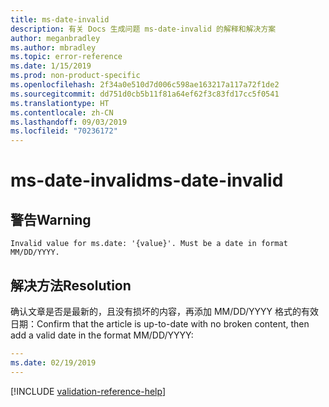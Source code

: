 ```yaml
---
title: ms-date-invalid
description: 有关 Docs 生成问题 ms-date-invalid 的解释和解决方案
author: meganbradley
ms.author: mbradley
ms.topic: error-reference
ms.date: 1/15/2019
ms.prod: non-product-specific
ms.openlocfilehash: 2f34a0e510d7d006c598ae163217a117a72f1de2
ms.sourcegitcommit: dd751d0cb5b11f81a64ef62f3c83fd17cc5f0541
ms.translationtype: HT
ms.contentlocale: zh-CN
ms.lasthandoff: 09/03/2019
ms.locfileid: "70236172"
---
```

# <a name="ms-date-invalid"></a><span data-ttu-id="18d59-103">ms-date-invalid</span><span class="sxs-lookup"><span data-stu-id="18d59-103">ms-date-invalid</span></span>

## <a name="warning"></a><span data-ttu-id="18d59-104">警告</span><span class="sxs-lookup"><span data-stu-id="18d59-104">Warning</span></span>

`Invalid value for ms.date: '{value}'. Must be a date in format MM/DD/YYYY.`

## <a name="resolution"></a><span data-ttu-id="18d59-105">解决方法</span><span class="sxs-lookup"><span data-stu-id="18d59-105">Resolution</span></span>

<span data-ttu-id="18d59-106">确认文章是否是最新的，且没有损坏的内容，再添加 MM/DD/YYYY 格式的有效日期：</span><span class="sxs-lookup"><span data-stu-id="18d59-106">Confirm that the article is up-to-date with no broken content, then add a valid date in the format MM/DD/YYYY:</span></span>

```yml
---
ms.date: 02/19/2019
---
```

<!--make sure to add this file to your includes folder and verify the path-->
[!INCLUDE [validation-reference-help](includes/validation-reference-help.md)]
